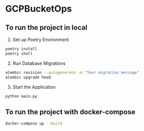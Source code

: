 # GCPBucketOps

## To run the project in local

1. Set up Poetry Environment
```bash
poetry install
poetry shell
```

2. Run Database Migrations
```bash
alembic revision --autogenerate -m "Your migration message"
alembic upgrade head
```

3. Start the Application
```bash
python main.py 
```

## To run the project with docker-compose

```bash
docker-compose up --build 
```
